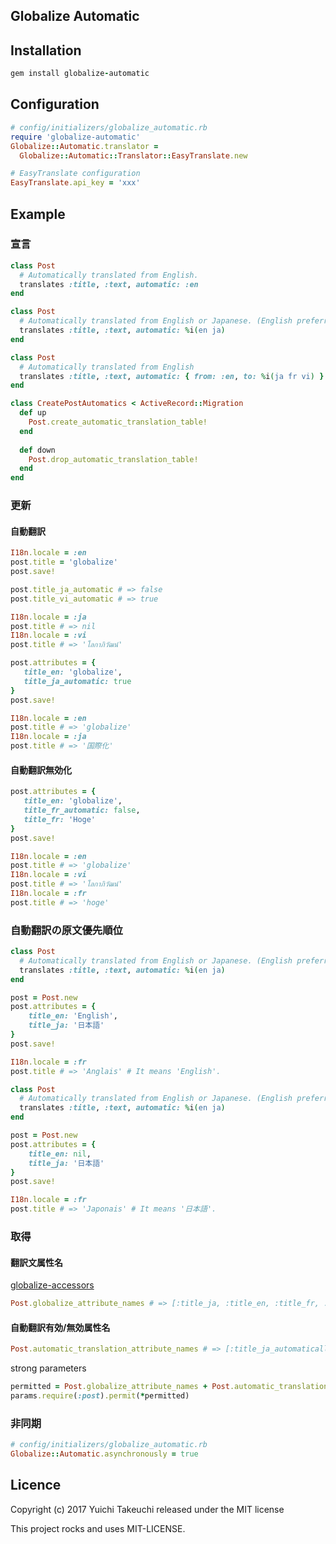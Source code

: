 Globalize Automatic
-

## Installation

```ruby
gem install globalize-automatic
```

## Configuration

```ruby
# config/initializers/globalize_automatic.rb
require 'globalize-automatic'
Globalize::Automatic.translator = 
  Globalize::Automatic::Translator::EasyTranslate.new

# EasyTranslate configuration
EasyTranslate.api_key = 'xxx'
```

## Example

### 宣言

```ruby
class Post
  # Automatically translated from English.
  translates :title, :text, automatic: :en
end
```

```ruby
class Post
  # Automatically translated from English or Japanese. (English preferred)
  translates :title, :text, automatic: %i(en ja)
end
```

```ruby
class Post
  # Automatically translated from English
  translates :title, :text, automatic: { from: :en, to: %i(ja fr vi) }
end
```

```ruby
class CreatePostAutomatics < ActiveRecord::Migration
  def up
    Post.create_automatic_translation_table!
  end
    
  def down
    Post.drop_automatic_translation_table!
  end
end
```

### 更新

#### 自動翻訳

```ruby
I18n.locale = :en
post.title = 'globalize'
post.save!

post.title_ja_automatic # => false
post.title_vi_automatic # => true

I18n.locale = :ja
post.title # => nil
I18n.locale = :vi
post.title # => 'โลกาภิวัฒน์'
```

```ruby
post.attributes = {
   title_en: 'globalize',
   title_ja_automatic: true
}
post.save!

I18n.locale = :en
post.title # => 'globalize'
I18n.locale = :ja
post.title # => '国際化'
```

#### 自動翻訳無効化

```ruby
post.attributes = {
   title_en: 'globalize',
   title_fr_automatic: false,
   title_fr: 'Hoge'
}
post.save!

I18n.locale = :en
post.title # => 'globalize'
I18n.locale = :vi
post.title # => 'โลกาภิวัฒน์'
I18n.locale = :fr
post.title # => 'hoge'
```

### 自動翻訳の原文優先順位

```ruby
class Post
  # Automatically translated from English or Japanese. (English preferred)
  translates :title, :text, automatic: %i(en ja)
end

post = Post.new
post.attributes = {
    title_en: 'English',
    title_ja: '日本語'
}
post.save!

I18n.locale = :fr
post.title # => 'Anglais' # It means 'English'.
```

```ruby
class Post
  # Automatically translated from English or Japanese. (English preferred)
  translates :title, :text, automatic: %i(en ja)
end

post = Post.new
post.attributes = {
    title_en: nil,
    title_ja: '日本語'
}
post.save!

I18n.locale = :fr
post.title # => 'Japonais' # It means '日本語'.
```

### 取得

#### 翻訳文属性名

[globalize-accessors](https://github.com/globalize/globalize-accessors)

```ruby
Post.globalize_attribute_names # => [:title_ja, :title_en, :title_fr, :title_vi, :text_ja, :text_en, :text_fr, :text_vi]
```

#### 自動翻訳有効/無効属性名

```ruby
Post.automatic_translation_attribute_names # => [:title_ja_automatically, :title_en_automatically, :title_fr_automatically, :title_vi_automatically, :text_ja_automatically, :text_en_automatically, :text_fr_automatically, :text_vi_automatically]
```

strong parameters

```ruby
permitted = Post.globalize_attribute_names + Post.automatic_translation_attribute_names
params.require(:post).permit(*permitted)
```

### 非同期



```ruby
# config/initializers/globalize_automatic.rb
Globalize::Automatic.asynchronously = true
```


## Licence

Copyright (c) 2017 Yuichi Takeuchi released under the MIT license

This project rocks and uses MIT-LICENSE.
